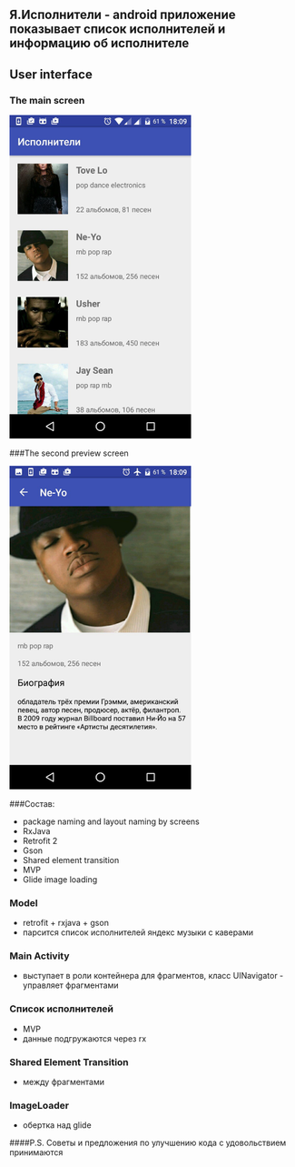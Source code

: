## Я.Исполнители - android приложение показывает список исполнителей и информацию об исполнителе

## User interface
### The main screen

<img src="/artist_preview_screenshot.jpg" width="320">

###The second preview screen

<img src="/artists_screenshot.jpg" width="320">

###Состав:
+ package naming and layout naming by screens
+ RxJava
+ Retrofit 2
+ Gson
+ Shared element transition
+ MVP 
+ Glide image loading

### Model 
 + retrofit + rxjava + gson
 + парсится список исполнителей яндекс музыки с каверами

### Main Activity
  + выступает в роли контейнера для фрагментов, класс UINavigator - управляет фрагментами

### Cписок исполнителей
  + MVP 
  + данные подгружаются через rx 

### Shared Element Transition
 +  между фрагментами

### ImageLoader
+ обертка над glide 
 
####P.S.
Советы и предложения по улучшению кода с удовольствием принимаются
